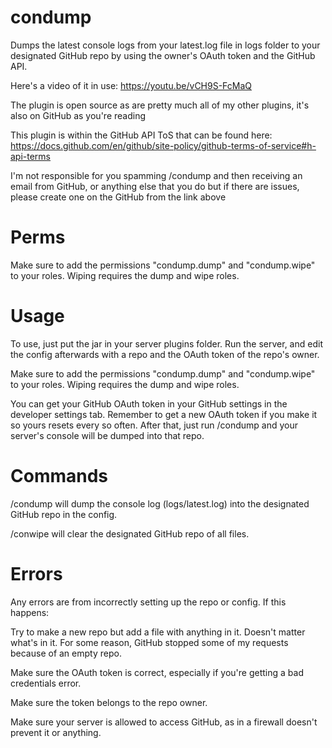 # condump
Dumps the latest console logs from your latest.log file in logs folder to your designated GitHub repo by using the owner's OAuth token and the GitHub API.

Here's a video of it in use:
https://youtu.be/vCH9S-FcMaQ

The plugin is open source as are pretty much all of my other plugins, it's also on GitHub as you're reading

This plugin is within the GitHub API ToS that can be found here:
https://docs.github.com/en/github/site-policy/github-terms-of-service#h-api-terms

I'm not responsible for you spamming /condump and then receiving an email from GitHub, or anything else that you do but if there are issues, please create one on the GitHub from the link above

# Perms
Make sure to add the permissions "condump.dump" and "condump.wipe" to your roles. Wiping requires the dump and wipe roles.

# Usage
To use, just put the jar in your server plugins folder.
Run the server, and edit the config afterwards with a repo and the OAuth token of the repo's owner.

Make sure to add the permissions "condump.dump" and "condump.wipe" to your roles. Wiping requires the dump and wipe roles.

You can get your GitHub OAuth token in your GitHub settings in the developer settings tab. Remember to get a new OAuth token if you make it so yours resets every so often.
After that, just run /condump and your server's console will be dumped into that repo.

# Commands

/condump will dump the console log (logs/latest.log) into the designated GitHub repo in the config.

/conwipe will clear the designated GitHub repo of all files.

# Errors

Any errors are from incorrectly setting up the repo or config.
If this happens:

Try to make a new repo but add a file with anything in it. Doesn't matter what's in it. For some reason, GitHub stopped some of my requests because of an empty repo.

Make sure the OAuth token is correct, especially if you're getting a bad credentials error.

Make sure the token belongs to the repo owner.

Make sure your server is allowed to access GitHub, as in a firewall doesn't prevent it or anything.
